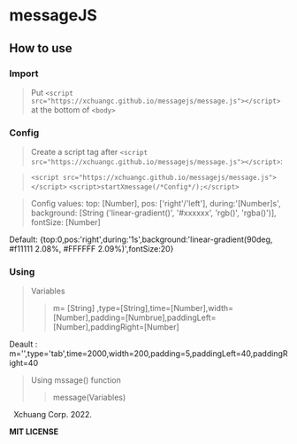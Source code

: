 # messageJS

## How to use

### Import

> Put `<script src="https://xchuangc.github.io/messagejs/message.js"></script>` at the bottom of `<body>`

### Config

> Create a script tag after `<script src="https://xchuangc.github.io/messagejs/message.js"></script>`:


> `<script src="https://xchuangc.github.io/messagejs/message.js"></script>`
> `<script>startXmessage(/*Config*/);</script>`


> Config values: top: [Number], pos: ['right'/'left'], during:'[Number]s', background: [String ('linear-gradient()', '#xxxxxx', 'rgb()', 'rgba()')], fontSize: [Number]

Default: {top:0,pos:'right',during:'1s',background:'linear-gradient(90deg, #f11111 2.08%, #FFFFFF 2.09%)',fontSize:20}

### Using

> Variables 
> > m= [String] ,type=[String],time=[Number],width=[Number],padding=[Numbrue],paddingLeft=[Number],paddingRight=[Number]

Deault : m='',type='tab',time=2000,width=200,padding=5,paddingLeft=40,paddingRight=40

> Using mssage() function
> > message(Variables)

&nbsp; Xchuang Corp. 2022.

**MIT LICENSE**
